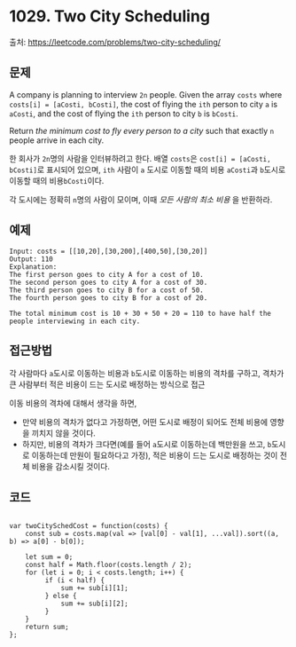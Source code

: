 # 1029. Two City Scheduling

출처: https://leetcode.com/problems/two-city-scheduling/

## 문제

A company is planning to interview  `2n`  people. Given the array  `costs`  where  `costs[i] = [aCosti, bCosti]`, the cost of flying the  `ith`  person to city  `a`  is  `aCosti`, and the cost of flying the  `ith`  person to city  `b`  is  `bCosti`.

Return  _the minimum cost to fly every person to a city_  such that exactly  `n`  people arrive in each city.

한 회사가 `2n`명의 사람을 인터뷰하려고 한다. 배열 `costs`은 `cost[i] = [aCosti, bCosti]`로 표시되어 있으며, `ith` 사람이 `a` 도시로 이동할 때의 비용 `aCosti`과 `b`도시로 이동할 때의 비용`bCosti`이다.

각 도시에는 정확히 `n`명의 사람이 모이며, 이때 _모든 사람의 최소 비용_ 을 반환하라.

## 예제
```
Input: costs = [[10,20],[30,200],[400,50],[30,20]]
Output: 110
Explanation: 
The first person goes to city A for a cost of 10.
The second person goes to city A for a cost of 30.
The third person goes to city B for a cost of 50.
The fourth person goes to city B for a cost of 20.

The total minimum cost is 10 + 30 + 50 + 20 = 110 to have half the people interviewing in each city.
```

## 접근방법

각 사람마다 `a`도시로 이동하는 비용과 `b`도시로 이동하는 비용의 격차를 구하고, 격차가 큰 사람부터 적은 비용이 드는 도시로 배정하는 방식으로 접근

이동 비용의 격차에 대해서 생각을 하면,
- 만약 비용의 격차가 없다고 가정하면, 어떤 도시로 배정이 되어도 전체 비용에 영향을 끼치지 않을 것이다.
- 하지만, 비용의 격차가 크다면(예를 들어 `a`도시로 이동하는데 백만원을 쓰고, `b`도시로 이동하는데 만원이 필요하다고 가정), 적은 비용이 드는 도시로 배정하는 것이 전체 비용을 감소시킬 것이다.

## 코드
<pre>
<code>
var twoCitySchedCost = function(costs) {
    const sub = costs.map(val => [val[0] - val[1], ...val]).sort((a, b) => a[0] - b[0]);
    
    let sum = 0;
    const half = Math.floor(costs.length / 2);
    for (let i = 0; i < costs.length; i++) {
         if (i < half) {
             sum += sub[i][1];
         } else {
             sum += sub[i][2];
         }
    }
    return sum;
};
</code>
</pre>
